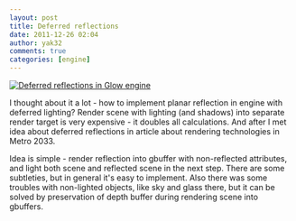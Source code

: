 ```yaml
---
layout: post
title: Deferred reflections
date: 2011-12-26 02:04
author: yak32
comments: true
categories: [engine]
---
```

<a href="/blog/images/uploads/2011/12/glow_deferred_reflections.jpg"><img class="image featured" title="glow_deferred_reflections" src="/blog/images/uploads/2011/12/glow_deferred_reflections.jpg" alt="Deferred reflections in Glow engine" /></a>

I thought about it a lot - how to implement planar reflection in engine with deferred lighting? Render scene with lighting (and shadows) into separate render target is very expensive - it doubles all calculations. And after I met idea about deferred reflections in article about rendering technologies in Metro 2033.

Idea is simple - render reflection into gbuffer with non-reflected attributes, and light both scene and reflected scene in the next step. There are some subtleties, but in general it's easy to implement. Also there was some troubles with non-lighted objects, like sky and glass there, but it can be solved by preservation of depth buffer during rendering scene into gbuffers.

&nbsp;
